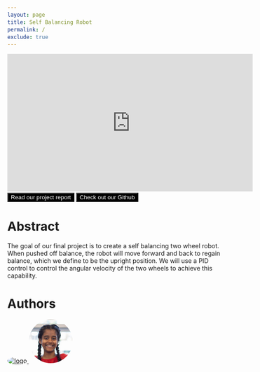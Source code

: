 ```yaml
---
layout: page
title: Self Balancing Robot
permalink: /
exclude: true
---
```


<iframe width="560" height="315" src="https://www.youtube.com/embed/tRsg7kjJD0k" title="YouTube video player" frameborder="0" allow="accelerometer; autoplay; clipboard-write; encrypted-media; gyroscope; picture-in-picture" allowfullscreen></iframe>


<div>
<form action="report" style="display: inline;">
    <input type="submit" style="text-align:center; color:white; background-color:black;display: inline" value="Read our project report" />
</form><form action="https://github.com/echen4628/balance-robot-code" style="display: inline;">
    <input type="submit" style="text-align:center; color:white; background-color:black;display: inline;" value="Check out our Github" />
</form>
</div>



# Abstract

The goal of our final project is to create a self balancing two wheel robot. When pushed off balance, the robot will move forward and back to regain balance, which we define to be the upright position. We will use a PID control to control the angular velocity of the two wheels to achieve this capability. 
# Authors

<div style="text-align: left">
<span>
 <a href="https://www.linkedin.com/in/eric-chen-2b8726208/" target="_blank">
  <img style="border-radius: 50%;" src="./assets/img/Eric_Chen_Image.jpg" alt = "logo" width="100" />
 </a>

  <a href="https://www.linkedin.com/in/tanvikadasari" target="_blank">
  <img style="border-radius: 50%;" src="./assets/img/Tanvika_Dasari_Image.jpg" alt = "logo" width="100" />
 </a>
</span>
</div>

